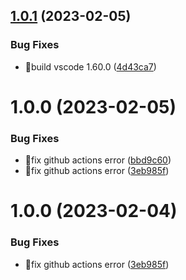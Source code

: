 ## [1.0.1](https://github.com/hks2002/auto-header-plus/compare/v1.0.0...v1.0.1) (2023-02-05)


### Bug Fixes

* 🐛build vscode 1.60.0 ([4d43ca7](https://github.com/hks2002/auto-header-plus/commit/4d43ca724e3abf7423825eaeca827a9ded889aa7))

# 1.0.0 (2023-02-05)


### Bug Fixes

* 🐛fix github actions error ([bbd9c60](https://github.com/hks2002/auto-header-plus/commit/bbd9c6028c8fa27f5a1cf976678948cad269cd13))
* 🐛fix github actions error ([3eb985f](https://github.com/hks2002/auto-header-plus/commit/3eb985fe9446c7a5d136c679ea6073595b685927))

# 1.0.0 (2023-02-04)


### Bug Fixes

* 🐛fix github actions error ([3eb985f](https://github.com/hks2002/auto-header-plus/commit/3eb985fe9446c7a5d136c679ea6073595b685927))
